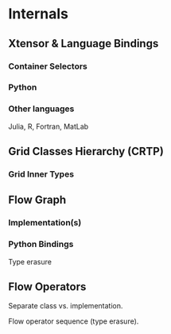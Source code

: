 # Internals

## Xtensor & Language Bindings

### Container Selectors

### Python

### Other languages

Julia, R, Fortran, MatLab

## Grid Classes Hierarchy (CRTP)

### Grid Inner Types

## Flow Graph

### Implementation(s)

### Python Bindings

Type erasure

## Flow Operators

Separate class vs. implementation.

Flow operator sequence (type erasure).
